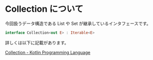 # Collection について

今回扱うデータ構造である List や Set が継承しているインタフェースです。

```kotlin
interface Collection<out E> : Iterable<E>
```

詳しくは以下に記載があります。

[Collection - Kotlin Programming Language](https://kotlinlang.org/api/latest/jvm/stdlib/kotlin.collections/-collection/)
